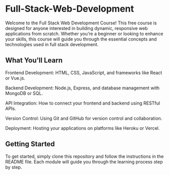# Full-Stack-Web-Development
Welcome to the Full Stack Web Development Course! This free course is designed for anyone interested in building dynamic, responsive web applications from scratch. Whether you’re a beginner or looking to enhance your skills, this course will guide you through the essential concepts and technologies used in full stack development.

## What You'll Learn
Frontend Development: HTML, CSS, JavaScript, and frameworks like React or Vue.js.

Backend Development: Node.js, Express, and database management with MongoDB or SQL.

API Integration: How to connect your frontend and backend using RESTful APIs.

Version Control: Using Git and GitHub for version control and collaboration.

Deployment: Hosting your applications on platforms like Heroku or Vercel.

## Getting Started
To get started, simply clone this repository and follow the instructions in the README file. Each module will guide you through the learning process step by step.

